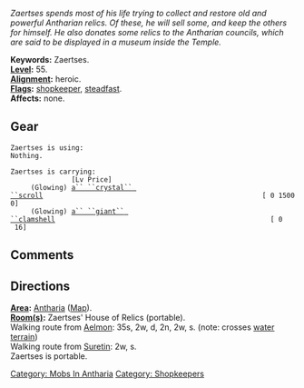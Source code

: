 *Zaertses spends most of his life trying to collect and restore old and
powerful Antharian relics. Of these, he will sell some, and keep the
others for himself. He also donates some relics to the Antharian
councils, which are said to be displayed in a museum inside the Temple.*

**Keywords:** Zaertses.  
**[Level](Level.md "wikilink"):** 55.  
**[Alignment](Alignment.md "wikilink"):** heroic.  
**[Flags](:Category:_Mob_Types.md "wikilink"):**
[shopkeeper](:Category:_Shopkeepers.md "wikilink"),
[steadfast](Sentinel_Mobs.md "wikilink").  
**Affects:** none.  

## Gear

`Zaertses is using:`  
`Nothing.`

`Zaertses is carrying:                                                                [Lv Price]`  
`     (Glowing) `[`a`` ``crystal`` ``scroll`](Crystal_Scroll.md "wikilink")`                                                      [ 0 15000]`  
`     (Glowing) `[`a`` ``giant`` ``clamshell`](Giant_Clamshell.md "wikilink")`                                                     [ 0    16]`

## Comments

## Directions

**[Area](:Category:_Areas.md "wikilink"):**
[Antharia](:Category:_Antharia.md "wikilink")
([Map](Antharia_Map.md "wikilink")).  
**[Room(s)](:Category:_Rooms.md "wikilink"):** Zaertses' House of Relics
(portable).  
Walking route from [Aelmon](Aelmon.md "wikilink"): 35s, 2w, d, 2n, 2w,
s. (note: crosses [water terrain](Water_Terrain.md "wikilink"))  
Walking route from [Suretin](Suretin.md "wikilink"): 2w, s.  
Zaertses is portable.  

[Category: Mobs In Antharia](Category:_Mobs_In_Antharia "wikilink")
[Category: Shopkeepers](Category:_Shopkeepers "wikilink")
